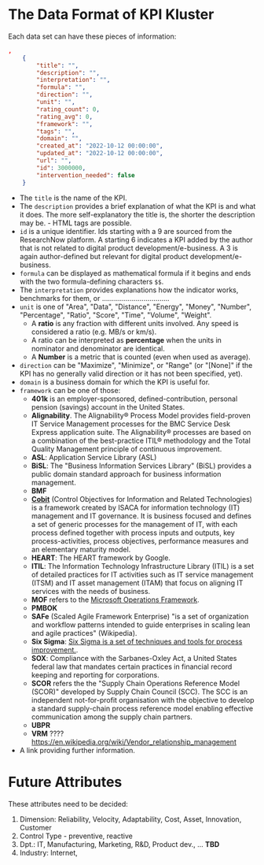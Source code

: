 # The Data Format of KPI Kluster

Each data set can have these pieces of information:

```json
,
    {
        "title": "",
        "description": "",
        "interpretation": "",
        "formula": "",
        "direction": "",
        "unit": "",
        "rating_count": 0,
        "rating_avg": 0,
        "framework": "",
        "tags": "",
        "domain": "",
        "created_at": "2022-10-12 00:00:00",
        "updated_at": "2022-10-12 00:00:00",
        "url": "",
        "id": 3000000,
        "intervention_needed": false
    }
```

* The `title` is the name of the KPI.
* The `description` provides a brief explanation of what the KPI is and what it does. The more self-explanatory the title is, the shorter the description may be. - HTML tags are possible.
* `id` is a unique identifier. Ids starting with a 9 are sourced from the ResearchNow platform. A starting 6 indicates a KPI added by the author that is not related to digital product development/e-business. A 3 is again author-defined but relevant for digital product development/e-business.
* `formula` can be displayed as mathematical formula if it begins and ends with the two formula-defining characters `$$`.
* The `interpretation` provides explanations how the indicator works, benchmarks for them, or ..................................
* `unit` is one of "Area", "Data", "Distance", "Energy", "Money", "Number", "Percentage", "Ratio", "Score", "Time", "Volume", "Weight".
  * A **ratio** is any fraction with different units involved. Any speed is considered a ratio (e.g. MB/s or km/s).
  * A ratio can be interpreted as **percentage** when the units in nominator and denominator are identical.
  * A **Number** is a metric that is counted (even when used as average).
* `direction` can be "Maximize", "Minimize", or "Range" (or "\[None]" if the KPI has no generally valid direction or it has not been specified, yet).
* `domain` is a business domain for which the KPI is useful for.
* `framework` can be one of those:
  * **401k** is an employer-sponsored, defined-contribution, personal pension (savings) account in the United States.
  * **Alignability**. The Alignability® Process Model provides field-proven IT Service Management processes for the BMC Service Desk Express application suite. The Alignability® processes are based on a combination of the best-practice ITIL® methodology and the Total Quality Management principle of continuous improvement.
  * **ASL**: Application Service Library (ASL)
  * **BiSL**: The "Business Information Services Library" (BiSL) provides a public domain standard approach for business information management.
  * **BMF**
  * [**Cobit**](https://en.wikipedia.org/wiki/COBIT) (Control Objectives for Information and Related Technologies) is a framework created by ISACA for information technology (IT) management and IT governance. It is business focused and defines a set of generic processes for the management of IT, with each process defined together with process inputs and outputs, key process-activities, process objectives, performance measures and an elementary maturity model.
  * **HEART**: The HEART framework by Google.
  * **ITIL**: The Information Technology Infrastructure Library (ITIL) is a set of detailed practices for IT activities such as IT service management (ITSM) and IT asset management (ITAM) that focus on aligning IT services with the needs of business.
  * **MOF** refers to the [Microsoft Operations Framework](https://en.wikipedia.org/wiki/Microsoft_Operations_Framework).
  * **PMBOK** 
  * **SAFe** (Scaled Agile Framework Enterprise) "is a set of organization and workflow patterns intended to guide enterprises in scaling lean and agile practices" (Wikipedia).
  * **Six Sigma**: [Six Sigma is a set of techniques and tools for process improvement.](https://en.wikipedia.org/wiki/Six_Sigma).
  * **SOX**: Compliance with the Sarbanes-Oxley Act, a United States federal law that mandates certain practices in financial record keeping and reporting for corporations.
  * **SCOR** refers the the "Supply Chain Operations Reference Model (SCOR)" developed by Supply Chain Council (SCC). The SCC is an independent not-for-profit organisation with the objective to develop a standard supply-chain process reference model enabling effective communication among the supply chain partners.
  * **UBPR**
  * **VRM** ????https://en.wikipedia.org/wiki/Vendor_relationship_management
* A link providing further information.


# Future Attributes

These attributes need to be decided:

1. Dimension: Reliability, Velocity, Adaptability, Cost, Asset, Innovation, Customer
2. Control Type - preventive, reactive
3. Dpt.: IT, Manufacturing, Marketing, R&D, Product dev., ... **TBD**
4. Industry: Internet, 



